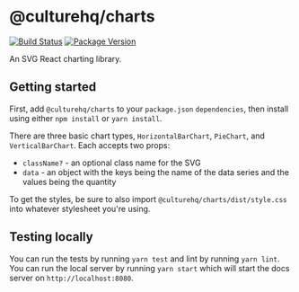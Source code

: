 # @culturehq/charts

[![Build Status](https://travis-ci.com/CultureHQ/charts.svg?branch=master)](https://travis-ci.com/CultureHQ/charts)
[![Package Version](https://img.shields.io/npm/v/@culturehq/charts.svg)](https://www.npmjs.com/package/@culturehq/charts)

An SVG React charting library.

## Getting started

First, add `@culturehq/charts` to your `package.json` `dependencies`, then install using either `npm install` or `yarn install`.

There are three basic chart types, `HorizontalBarChart`, `PieChart`, and `VerticalBarChart`. Each accepts two props:

* `className?` - an optional class name for the SVG
* `data` - an object with the keys being the name of the data series and the values being the quantity

To get the styles, be sure to also import `@culturehq/charts/dist/style.css` into whatever stylesheet you're using.

## Testing locally

You can run the tests by running `yarn test` and lint by running `yarn lint`. You can run the local server by running `yarn start` which will start the docs server on `http://localhost:8080`.
